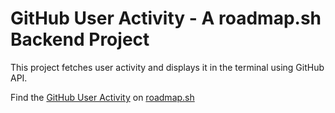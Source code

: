 # GitHub User Activity - A roadmap.sh Backend Project

This project fetches user activity and displays it in the terminal using
GitHub API.

Find the [GitHub User Activity](https://roadmap.sh/projects/github-user-activity) on [roadmap.sh](https://roadmap.sh)
